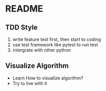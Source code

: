 # README


## TDD Style

1. write feature test first, then start to coding
2. use test framework like pytest to run test
3. intergrate with other python

## Visualize Algorithm

- Learn How to visualize algorithm?
- Try to live with it